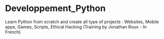 # Developpement_Python
Learn Python from scratch and create all type of projects : Websites, Mobile apps, Games, Scripts, Ethical Hacking (Training by Jonathan Roux - In French)
